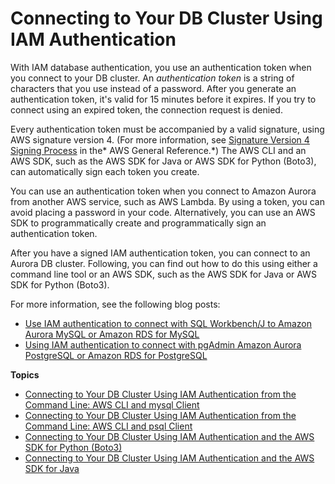 # Connecting to Your DB Cluster Using IAM Authentication<a name="UsingWithRDS.IAMDBAuth.Connecting"></a>

With IAM database authentication, you use an authentication token when you connect to your DB cluster\. An *authentication token* is a string of characters that you use instead of a password\. After you generate an authentication token, it's valid for 15 minutes before it expires\. If you try to connect using an expired token, the connection request is denied\.

Every authentication token must be accompanied by a valid signature, using AWS signature version 4\. \(For more information, see [Signature Version 4 Signing Process](https://docs.aws.amazon.com/general/latest/gr/signature-version-4.html) in the* AWS General Reference\.*\) The AWS CLI and an AWS SDK, such as the AWS SDK for Java or AWS SDK for Python \(Boto3\), can automatically sign each token you create\.

You can use an authentication token when you connect to Amazon Aurora from another AWS service, such as AWS Lambda\. By using a token, you can avoid placing a password in your code\. Alternatively, you can use an AWS SDK to programmatically create and programmatically sign an authentication token\.

After you have a signed IAM authentication token, you can connect to an Aurora DB cluster\. Following, you can find out how to do this using either a command line tool or an AWS SDK, such as the AWS SDK for Java or AWS SDK for Python \(Boto3\)\.

For more information, see the following blog posts:
+ [Use IAM authentication to connect with SQL Workbench/J to Amazon Aurora MySQL or Amazon RDS for MySQL](https://aws.amazon.com/blogs/database/use-iam-authentication-to-connect-with-sql-workbenchj-to-amazon-aurora-mysql-or-amazon-rds-for-mysql/)
+ [Using IAM authentication to connect with pgAdmin Amazon Aurora PostgreSQL or Amazon RDS for PostgreSQL](https://aws.amazon.com/blogs/database/using-iam-authentication-to-connect-with-pgadmin-amazon-aurora-postgresql-or-amazon-rds-for-postgresql/)

**Topics**
+ [Connecting to Your DB Cluster Using IAM Authentication from the Command Line: AWS CLI and mysql Client](UsingWithRDS.IAMDBAuth.Connecting.AWSCLI.md)
+ [Connecting to Your DB Cluster Using IAM Authentication from the Command Line: AWS CLI and psql Client](UsingWithRDS.IAMDBAuth.Connecting.AWSCLI.PostgreSQL.md)
+ [Connecting to Your DB Cluster Using IAM Authentication and the AWS SDK for Python \(Boto3\)](UsingWithRDS.IAMDBAuth.Connecting.Python.md)
+ [Connecting to Your DB Cluster Using IAM Authentication and the AWS SDK for Java](UsingWithRDS.IAMDBAuth.Connecting.Java.md)